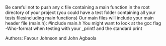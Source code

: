 Be careful not to push any c file containing a main function in the root directory of your project (you could have a test folder containing all your tests filesincluding main functions) Our main files will include your main header file (main.h): #include main.h You might want to look at the gcc flag -Wno-format when testing with your _printf and the standard print

Authors: Favour Johnson and  John Agbaola
